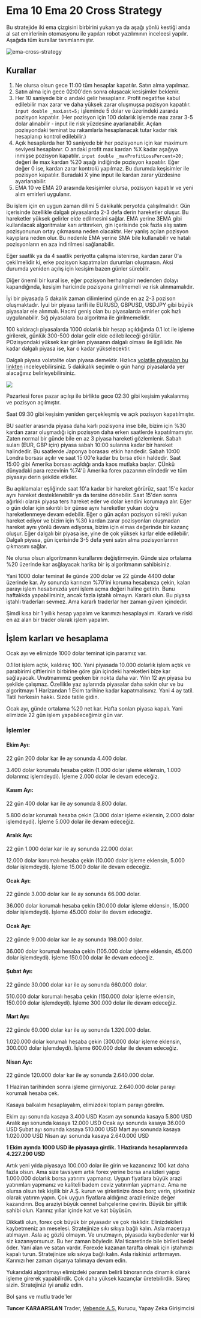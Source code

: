 # **Ema 10 Ema 20 Cross Strategy**

Bu stratejide iki ema çizgisini birbirini yukarı ya da aşağı yönlü kestiği anda al sat emirlerinin otomasyonu ile yapılan robot yazılımının inceleesi yapılır. Aşağıda tüm kurallar tanımlanmıştır.

![ema-cross-strategy](./images/ema-cross.png)

## **Kurallar**

1. Ne olursa olsun gece 11:00 tüm hesaplar kapatılır. Satın alma yapılmaz.
2. Satın alma için gece 02:00'den sonra oluşacak kesişimler beklenir.
3. Her 10 saniyede bir o andaki gelir hesaplanır. Profit negatifse kabul edilebilir max zarar ve daha yüksek zarar oluşmuşsa pozisyon kapatılır. 
`input double _maxLost=5;` işleminde 5 dolar ve üzerindeki zararda pozisyon kapatılır. 
(Her pozisyon için 100 dolarlık işlemde max zarar 3-5 dolar alınabilir - input ile risk yüzdesine ayarlanabilir. Açılan pozisyondaki teminat bu rakamlarla hesaplanacak tutar kadar risk hesaplanıp kontrol edilebilir.)
4. Açık hesaplarda her 10 saniyede bir her pozisyonun  için kar maximum seviyesi hesaplanır. 
O andaki profit max kardan %X kadar aşağıya inmişse pozisyon kapatılır. `input double _maxProfitLossPercent=20;` değeri ile max kardan %20 aşağı indiğinde pozisyon kapatılır. Eğer değer 0 ise, kardan zarar kontrolü yapılmaz. Bu durumda keşisimler ile pozisyon kapatılır.
Buradaki X yine input ile kardan zarar yüzdesine ayarlanabilir.
5. EMA 10 ve EMA 20 arasında kesişimler olursa, pozisyon kapatılır ve yeni alım emirleri uygulanır.

Bu işlem için en uygun zaman dilimi 5 dakikalık peryotda çalışılmalıdır. Gün içerisinde özellikle dalgalı piyasalarda 2-3 defa derin hareketler oluşur. Bu hareketler yüksek gelirler elde edilmesini sağlar. EMA yerine 3EMA gibi kullanılacak algoritmalar karı arttırırken, gin içerisinde çok fazla alış satım pozisyonunun ortay çıkmasına neden olacaktır. Her yanlış açılan pozisyon kayıplara neden olur. Bu nedenle EMA yerine SMA bile kullanabilir ve hatalı pozisyonların en aza indirilmesi sağlanabilir.

Eğer saatlik ya da 4 saatlik periyotta çalışma istenirse, kardan zarar 0'a çekilmelidir ki, erke pozisyon kapatmaları durumları oluşmasın. Aksi durumda yeniden açılış için kesişim bazen günler sürebilir. 

Diğer önemli bir kural ise, eğer pozisyon herhangibir nedenden dolayı kapandığında, kesişim haricinde pozisyona girilmemeli ve risk alınmamalıdır.

İyi bir piyasada 5 dakalık zaman dilimlerind günde en az 2-3 pozison oluşmaktadır. İyui bir piyasa tarifi ile EURUSD, GBPUSD, USDJPY gibi büyük piyasalar ele alınmalı. Hacmi geniş olan bu piyasalarda emirler çok hızlı uygulanabilir. Sığ piyasalara bu algoritma ile girilmemelidir.

100 kaldıraçlı piyasalarda 1000 dolarlık bir hesap açıldığında 0.1 lot ile işleme girilerek, günlük 300-500 dolar gelir elde edilebileceği görülür. POzisyondaki yüksek kar girilen piyasanın dalgalı olması ile ilgililidir. Ne kadar dalgalı piyasa ise, kar o kadar yükselecektir. 

Dalgalı piyasa volatalite olan piyasa demektir. Hızlıca [volatile piyasaları bu linkten](https://marketmilk.babypips.com/currency-volatility) inceleyebilirsiniz. 5 dakikalık seçimle o gün hangi piyasalarda yer alacağınız belirleyebilirsiniz.

![](./images/ema-cross-2.png)

Pazartesi forex pazar açılışı ile birlikte gece 02:30 gibi keşisim yakalanmış ve pozisyon açılmıştır. 

Saat 09:30 gibi keşisim yeniden gerçekleşmiş ve açık pozisyon kapatılmıştır. 

BU saatler arasında piyasa daha karlı pozisyona inse bile, bizim için %30 kardan zarar oluşmadığı için pozisyon daha erken saatlerde kapatılmamıştır. Zaten normal bir günde bile en az 3 piyasa hareketi gözlemlenir. Sabah suları (EUR, GBP için) piyasa sabah 10:00 sularına kadar bir hareket halindedir. Bu saatlerde Japonya borasası etkin handedir. Sabah 10:00 Londra borsası açılır ve saat 15:00'e kadar bu bırsa etkin haldedir. Saat 15:00 gibi Amerika borsası açıldığı anda kaos mutlaka başlar. ÇÜnkü dünyadaki para rezevinin %74'ü Amerika forex pazarının elindedir ve tüm piyasayı derin şekilde etkiler.

Bu açıklamalar eşliğinde saat 10'a kadar bir hareket görürüz, saat 15'e kadar aynı hareket desteklenebilir ya da tersine dönebilir. Saat 15'den sonra ağırlıklı olarak piyasa ters hareket eder ve dolar kendini korumaya alır. Eğer o gün dolar için sıkıntılı bir günse aynı hareketler yukarı doğru hareketlenmeye devam edebilir. Eğer o gün açılan pozisyon sürekli yukarı hareket ediyor ve bizim için %30 kardan zarar pozisyonları oluşmadan hareket aynı yönlü devam ediyorsa, bizim  için elmas değerinde bir kazanç oluşur. Eğer dalgalı bir piyasa ise, yine de çok yüksek karlar elde edilebilir. Dalgalı piyasa, gün içerisinde 3-5 defa yeni satın alma pozisyonlarının çıkmasını sağlar.

Ne olursa olsun algoritmanın kurallarını değiştirmeyin. Günde size ortalama %20 üzerinde kar asğlayacak harika bir iş algoritmanın sahibisiniz.

Yani 1000 dolar teminat ile günde 200 dolar ve 22 günde 4400 dolar üzerinde kar. Ay sonunda karınızın %70'ini koruma hesabınıza çekin, kalan parayı işlem hesabınızda yeni işlem açma değeri haline getirin. Bunu haftalıkda yapabilirsiniz, ancak fazla iştahlı olmayın. Kararlı olun. Bu piyasa iştahlı traderları sevmez. Ama kararlı traderlar her zaman güven içindedir.

Şimdi kısa bir 1 yıllık hesap yapalım ve karımızı hesaplayalım. Kararlı ve riski en az alan bir trader olarak işlem yapalım.

## İşlem karları ve hesaplama

Ocak ayı ve elimizde 1000 dolar teminat için paramız var.

0.1 lot işlem açtık, kaldıraç 100. Yani piyasada 10.000 dolarlık işlem açtık ve parabirimi çiftlerinin birbirine göre gün içindeki hareketleri bize kar sağlayacak. Unutmamımız geeken bir nokta daha var. Yılın 12 ayı piyasa bu şekilde çalışmaz. Özellikle yaz aylarında piyasalar daha sakin olur ve bu algoritmayı 1 Harizandan 1 Ekim tarihine kadar kapatmalısınız. Yani 4 ay tatil. Tatil herkesin hakkı. Sizde tatile gidin.

Ocak ayı, günde ortalama %20 net kar. Hafta sonları piyasa kapalı. Yani elimizde 22 gün işlem yapabileceğimiz gün var.

### İşlemler

#### Ekim Ayı:
22 gün 200 dolar kar ile ay sonunda 4.400 dolar.

3.400 dolar korumalu hesaba çekin (1.000 dolar işleme eklensin, 1.000 dolarımız işlemdeydi). İşleme 2.000 dolar ile devam edeceğiz.

#### Kasım Ayı:
22 gün 400 dolar kar ile ay sonunda 8.800 dolar.

5.800 dolar korumalı hesaba çekin (3.000 dolar işleme eklensin, 2.000 dolar işlemdeydi). İşleme 5.000 dolar ile devam edeceğiz.

#### Aralık Ayı:
22 gün 1.000 dolar kar ile ay sonunda 22.000 dolar.

12.000 dolar korumalı hesaba çekin (10.000 dolar işleme eklensin, 5.000 dolar işlemdeydi). İşleme 15.000 dolar ile devam edeceğiz.

#### Ocak Ayı:
22 günde 3.000 dolar kar ile ay sonunda 66.000 dolar.

36.000 dolar korumalı hesaba çekin (30.000 dolar işleme eklensin, 15.000 dolar işlemdeydi). İşleme 45.000 dolar ile devam edeceğiz.

#### Ocak Ayı:
22 günde 9.000 dolar kar ile ay sonunda 198.000 dolar.

36.000 dolar korumalı hesaba çekin (105.000 dolar işleme eklensin, 45.000 dolar işlemdeydi). İşleme 150.000 dolar ile devam edeceğiz.

#### Şubat Ayı:
22 günde 30.000 dolar kar ile ay sonunda 660.000 dolar.

510.000 dolar korumalı hesaba çekin (150.000 dolar işleme eklensin, 150.000 dolar işlemdeydi). İşleme 300.000 dolar ile devam edeceğiz.

#### Mart Ayı:
22 günde 60.000 dolar kar ile ay sonunda 1.320.000 dolar.

1.020.000 dolar korumalı hesaba çekin (300.000 dolar işleme eklensin, 300.000 dolar işlemdeydi). İşleme 600.000 dolar ile devam edeceğiz.

#### Nisan Ayı:
22 günde 120.000 dolar kar ile ay sonunda 2.640.000 dolar.

1 Haziran tarihinden sonra işleme girmiyoruz. 2.640.000 dolar parayı korumalı hesaba çek.

Kasaya balkalım hesaplayalım, elimizdeki toplam parayı görelim.

Ekim  ayı sonunda kasaya 3.400 USD
Kasım ayı sonunda kasaya 5.800 USD
Aralık ayı sonunda kasaya 12.000 USD
Ocak ayı sonunda kasaya 36.000 USD
Şubat ayı sonunda kasaya 510.000 USD
Mart ayı sonunda kasaya 1.020.000 USD
Nisan ayı sonunda kasaya 2.640.000 USD

**1 Ekim ayında 1000 USD ile piyasaya girdik.**
**1 Haziranda hesaplarımızda 4.227.200 USD**

Artık yeni yılda piyasaya 100.000 dolar ile girin ve kazancınız 100 kat daha fazla olsun. Ama size tavsiyem artık forex yerine borsa analizleri yapıp 1.000.000 dolarlık borsa yatırımı yapmanız. Uygun fiyatlara büyük arazi yatırımları yapmanız ve kaliteli badem ceviz yatırımları yapmanız. Ama ne olursa olsun tek kişilik bir A.Ş. kurun ve şirketinize önce borç verin, şirketiniz olarak yatırım yapın. Çok uygun fiyatlara aldığınız arazilerinize değer kazandırın. Boş araziyi büyük cennet bahçelerine çevirin. Büyük bir şiftlik sahibi olun. Karınız yıllar içinde kat ve kat büyüsün.

Dikkatli olun, forex çok büyük bir piyasadır ve çok risklidir. Elinizdekileri kaybetmeniz an meselesi. Stratejinize sıkı sıkıya bağlı kalın. Asla maceraya atılmayın. Asla aç gözlü olmayın. Ve unutmayın, piyasada kaybedenler var ki siz kazanıyorsunuz. Bu her zaman böyledir. Mal ticaretinde bile birileri bedel öder. Yani alan ve satan vardır. Forexde kazanan tarafta olmak için iştahınızı kapalı turun. Stratejinize sıkı sıkıya bağlı kalın. Asla riskinizi arttırmayın. Karınızı her zaman dışarıya talımaya devam edin.

Yukarıdaki algoritmayı elimizdeki paranın belirli binoranında dinamik olarak işleme girerek yapabilirdik. Çok daha yüksek kazançlar üretebilirdik. Süreç sizin. Stratejinizi iyi analiz edin.

Bol şans ve mutlu trade'ler

**Tuncer KARAARSLAN**
Trader, [Vebende A.Ş.](https://www.vebende.com.tr) Kurucu, Yapay Zeka Girişimcisi

